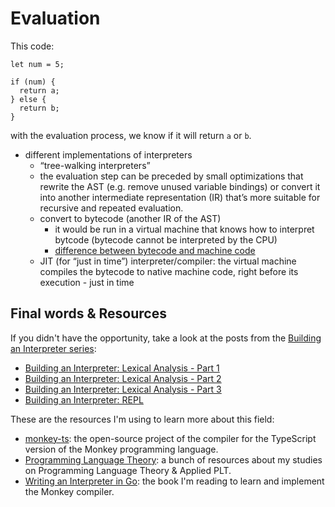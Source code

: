 # Evaluation

This code:

```
let num = 5;

if (num) {
  return a;
} else {
  return b;
}
```

with the evaluation process, we know if it will return `a` or `b`.

- different implementations of interpreters
  - “tree-walking interpreters”
  - the evaluation step can be preceded by small optimizations that rewrite the AST (e.g. remove unused variable bindings) or convert it into another intermediate representation (IR) that’s more suitable for recursive and repeated evaluation.
  - convert to bytecode (another IR of the AST)
    - it would be run in a virtual machine that knows how to interpret bytcode (bytecode cannot be interpreted by the CPU)
    - [difference between bytecode and machine code](https://www.geeksforgeeks.org/difference-between-byte-code-and-machine-code)
  - JIT (for “just in time”) interpreter/compiler: the virtual machine compiles the bytecode to native machine code, right before its execution - just in time

## Final words & Resources

If you didn't have the opportunity, take a look at the posts from the [Building an Interpreter series](https://leandrotk.github.io/series/building-an-interpreter/):

- [Building an Interpreter: Lexical Analysis - Part 1](https://leandrotk.github.io/series/building-an-interpreter/building-an-interpreter-lexical-analysis-part-1.html)
- [Building an Interpreter: Lexical Analysis - Part 2](https://leandrotk.github.io/series/building-an-interpreter/building-an-interpreter-lexical-analysis-part-2.html)
- [Building an Interpreter: Lexical Analysis - Part 3](https://leandrotk.github.io/series/building-an-interpreter/building-an-interpreter-lexical-analysis-part-3.html)
- [Building an Interpreter: REPL](https://leandrotk.github.io/series/building-an-interpreter/building-an-interpreter-repl.html)

These are the resources I'm using to learn more about this field:

- [monkey-ts](https://github.com/leandrotk/monkey-ts): the open-source project of the compiler for the TypeScript version of the Monkey programming language.
- [Programming Language Theory](https://github.com/leandrotk/programming-language-theory): a bunch of resources about my studies on Programming Language Theory & Applied PLT.
- [Writing an Interpreter in Go](https://www.goodreads.com/book/show/32681092-writing-an-interpreter-in-go): the book I'm reading to learn and implement the Monkey compiler.
